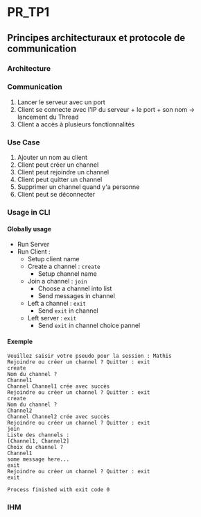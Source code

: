 # PR_TP1

## Principes architecturaux et protocole de communication
### Architecture


### Communication
1. Lancer le serveur avec un port
2. Client se connecte avec l'IP du serveur + le port + son nom -> lancement du Thread 
3. Client a accès à plusieurs fonctionnalités 
   

### Use Case
1. Ajouter un nom au client
2. Client peut créer un channel 
3. Client peut rejoindre un channel
4. Client peut quitter un channel 
5. Supprimer un channel quand y'a personne 
6. Client peut se déconnecter

### Usage in CLI

#### Globally usage

- Run Server
- Run Client :
  - Setup client name
  - Create a channel : `create`
    - Setup channel name
  - Join a channel : `join`
    - Choose a channel into list
    - Send messages in channel
  - Left a channel : `exit`
    - Send `exit` in channel
  - Left server : `exit`
    - Send `exit` in channel choice pannel

#### Exemple

```
Veuillez saisir votre pseudo pour la session : Mathis
Rejoindre ou créer un channel ? Quitter : exit
create
Nom du channel ?
Channel1
Channel Channel1 crée avec succès
Rejoindre ou créer un channel ? Quitter : exit
create
Nom du channel ?
Channel2
Channel Channel2 crée avec succès
Rejoindre ou créer un channel ? Quitter : exit
join
Liste des channels : 
[Channel1, Channel2]
Choix du channel ?
Channel1
some message here...
exit
Rejoindre ou créer un channel ? Quitter : exit
exit

Process finished with exit code 0
```

### IHM

